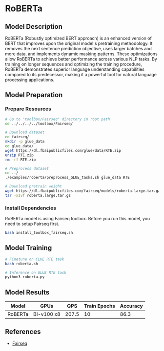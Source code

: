 # RoBERTa

## Model Description

RoBERTa (Robustly optimized BERT approach) is an enhanced version of BERT that improves upon the original model's
pretraining methodology. It removes the next sentence prediction objective, uses larger batches and more data, and
implements dynamic masking patterns. These optimizations allow RoBERTa to achieve better performance across various NLP
tasks. By training on longer sequences and optimizing the training procedure, RoBERTa demonstrates superior language
understanding capabilities compared to its predecessor, making it a powerful tool for natural language processing
applications.

## Model Preparation

### Prepare Resources

```bash
# Go to "toolbox/Fairseq" directory in root path
cd ../../../../toolbox/Fairseq/

# Download dataset
cd fairseq/
mkdir -p glue_data
cd glue_data/
wget https://dl.fbaipublicfiles.com/glue/data/RTE.zip
unzip RTE.zip
rm -rf RTE.zip

# Preprocess dataset
cd ../
./examples/roberta/preprocess_GLUE_tasks.sh glue_data RTE

# Download pretrain weight
wget https://dl.fbaipublicfiles.com/fairseq/models/roberta.large.tar.gz
tar -xzvf roberta.large.tar.gz
```

### Install Dependencies

RoBERTa model is using Fairseq toolbox. Before you run this model, you need to setup Fairseq first.

```bash
bash install_toolbox_fairseq.sh
```

## Model Training

```bash
# Finetune on CLUE RTE task
bash roberta.sh

# Inference on GLUE RTE task
python3 roberta.py
```

## Model Results

| Model   | GPUs       | QPS   | Train Epochs | Accuracy |
|---------|------------|-------|--------------|----------|
| RoBERTa | BI-v100 x8 | 207.5 | 10           | 86.3     |

## References

- [Fairseq](https://github.com/facebookresearch/fairseq/tree/v0.10.2)
